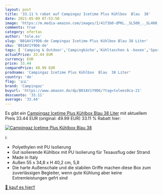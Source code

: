 ```yaml
---
layout: post
title: '33.11 % rabat auf Campingaz Icetime Plus Kühlbox  Blau  38'
date: 2021-05-09 07:53:50
image: 'https://m.media-amazon.com/images/I/41f3b0-dPKL._SL500_._SL400_.jpg'
comments: true
category: ofertas
author: 'tole.es'
slug: 'B01AV1Y9D6-de Campingaz Icetime Plus Kühlbox Blau 38 Liter'
sku: 'B01AV1Y9D6-de'
tags: [ 'Camping & Outdoor','Campingküche','Kühltaschen & -boxen','Sport','Sport & Freizeit','Sport & Outdoor Aktivitäten, Bekleidung & Ausrüstung','campingaz', ]
actualPrice: 33.44 EUR
currency: EUR
price: 33.44
comparePrice: 49.99 EUR
prodname: 'Campingaz Icetime Plus Kühlbox  Blau  38 Liter'
country: 'de'
flag: '🇩🇪'
brand: 'Campingaz'
buyurl: 'https://www.amazon.de/dp/B01AV1Y9D6/?tag=tolees0ca-21'
descuento: '33.11'
average: '33.44'
---
```


Es gibt ein [Campingaz Icetime Plus Kühlbox  Blau  38 Liter](https://www.amazon.de/dp/B01AV1Y9D6/?tag=tolees0ca-21) mit aktuellem Preis 33.44 EUR (original: 49.99 EUR) 33.11 % Rabatt hier:

[![Campingaz Icetime Plus Kühlbox  Blau  38](https://m.media-amazon.com/images/I/41f3b0-dPKL._SL500_._SL400_.jpg)](https://www.amazon.de/dp/B01AV1Y9D6/?tag=tolees0ca-21)

ℹ️:

- Polyethylen mit PU Isolierung
- Gut isolierende Kühlbox mit PU Isolierung für Tesausflug oder Strand
- Made in Italy
- Außen 55 x 34,8 x H 40,2 cm, 5,8
- Die harte Außenschale und die stabilen Griffe machen diese Box zum zuverlässigen Begleiter, wenn gute Kühlung aber keine Extremleistungen gefrt sind

[🛒 kauf es hier!!](https://www.amazon.de/dp/B01AV1Y9D6/?tag=tolees0ca-21)
